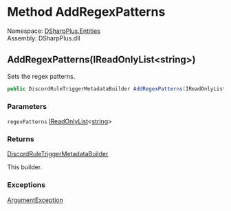 # Method AddRegexPatterns

Namespace: [DSharpPlus.Entities](DSharpPlus.Entities.md)  
Assembly: DSharpPlus.dll

## <a id="DSharpPlus_Entities_DiscordRuleTriggerMetadataBuilder_AddRegexPatterns_System_Collections_Generic_IReadOnlyList_System_String__"></a>AddRegexPatterns\(IReadOnlyList<string\>\)

Sets the regex patterns.

```csharp
public DiscordRuleTriggerMetadataBuilder AddRegexPatterns(IReadOnlyList<string> regexPatterns)
```

### Parameters

`regexPatterns` [IReadOnlyList](https://learn.microsoft.com/dotnet/api/system.collections.generic.ireadonlylist\-1)<[string](https://learn.microsoft.com/dotnet/api/system.string)\>

### Returns

[DiscordRuleTriggerMetadataBuilder](DSharpPlus.Entities.DiscordRuleTriggerMetadataBuilder.md)

This builder.

### Exceptions

[ArgumentException](https://learn.microsoft.com/dotnet/api/system.argumentexception)

